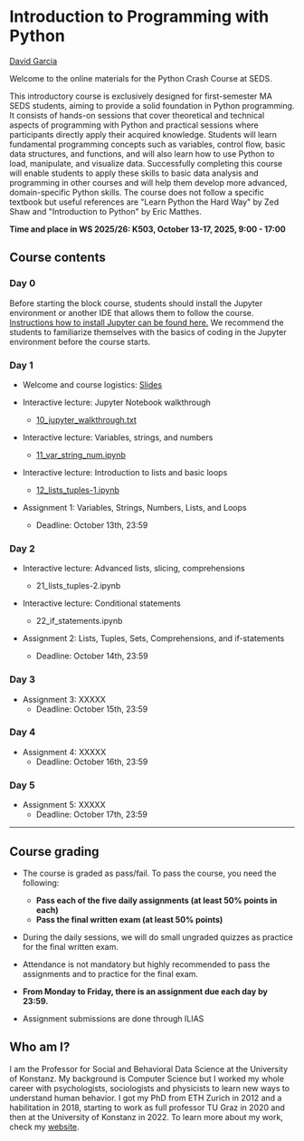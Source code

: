 # Introduction to Programming with Python
[David Garcia](http://dgarcia.eu)

Welcome to the online materials for the Python Crash Course at SEDS.

This introductory course is exclusively designed for first-semester MA SEDS students, aiming to provide a solid foundation in Python programming. 
It consists of hands-on sessions that cover theoretical and technical aspects of programming with Python and practical sessions where participants directly apply their acquired knowledge.
Students will learn fundamental programming concepts such as variables, control flow, basic data structures, and functions, and will also learn how to use Python to load, manipulate, and visualize data. 
Successfully completing this course will enable students to apply these skills to basic data analysis and programming in other courses and will help them develop more advanced, domain-specific Python skills.
The course does not follow a specific textbook but useful references are "Learn Python the Hard Way" by Zed Shaw and "Introduction to Python" by Eric Matthes.

**Time and place in WS 2025/26: K503, October 13-17, 2025, 9:00 - 17:00**

## Course contents

### Day 0

Before starting the block course, students should install the Jupyter environment or another IDE that allows them to follow the course.
[Instructions how to install Jupyter can be found here.](setup/Anaconda.html)
We recommend the students to familiarize themselves with the basics of coding in the Jupyter environment before the course starts.


### Day 1

- Welcome and course logistics: [Slides]()

- Interactive lecture: Jupyter Notebook walkthrough
    - [10_jupyter_walkthrough.txt](Day1/10_jupyter_walkthrough.txt)

- Interactive lecture: Variables, strings, and numbers
    - [11_var_string_num.ipynb](Day1/11_var_string_num.ipynb)

- Interactive lecture: Introduction to lists and basic loops
    - [12_lists_tuples-1.ipynb](Day1/12_lists_tuples-1.ipynb)
    
- Assignment 1: Variables, Strings, Numbers, Lists, and Loops
  - Deadline: October 13th, 23:59

### Day 2

- Interactive lecture: Advanced lists, slicing, comprehensions
    - 21_lists_tuples-2.ipynb

- Interactive lecture: Conditional statements
    - 22_if_statements.ipynb

- Assignment 2: Lists, Tuples, Sets, Comprehensions, and if-statements
  - Deadline: October 14th, 23:59

### Day 3

- Assignment 3: XXXXX
  - Deadline: October 15th, 23:59

### Day 4

- Assignment 4: XXXXX
  - Deadline: October 16th, 23:59

### Day 5

- Assignment 5: XXXXX
  - Deadline: October 17th, 23:59

--------------------------------------------------


## Course grading

- The course is graded as pass/fail. To pass the course, you need the following:
  - **Pass each of the five daily assignments (at least 50% points in each)**
  - **Pass the final written exam (at least 50% points)**

- During the daily sessions, we will do small ungraded quizzes as practice for the final written exam.
- Attendance is not mandatory but highly recommended to pass the assignments and to practice for the final exam.
- **From Monday to Friday, there is an assignment due each day by 23:59.**
- Assignment submissions are done through ILIAS

## Who am I?

I am the Professor for Social and Behavioral Data Science at the University of Konstanz. My background is Computer Science but I worked my whole career with psychologists, sociologists and physicists 
to learn new ways to understand human behavior. I got my PhD from ETH Zurich in 2012 and a habilitation in 2018, starting to work as 
full professor TU Graz in 2020 and then at the University of Konstanz in 2022. To learn more about my work, check my 
[website](https://dgarcia.eu).
